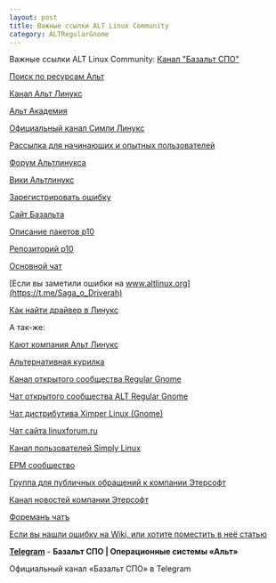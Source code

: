 ```yaml
---
layout: post
title: Важные ссылки ALT Linux Community
category: ALTRegularGnome
---
```


Важные ссылки ALT Linux Community: [Канал "Базальт СПО"](https://t.me/basealtspo)

[Поиск по ресурсам Альт](http://search.altlinux.org/)

[Канал Альт Линукс](https://t.me/alt_linux_team) 

[Альт Академия](https://t.me/alt_academy)

[Официальный канал Симли Линукс](https://www.basealt.ru/simplylinux/) 

[Рассылка для начинающих и опытных пользователей](https://lists.altlinux.org/mailman/listinfo/community)

[Форум Альтлинукса](https://forum.altlinux.org/)

[Вики Альтлинукс](https://www.altlinux.org/%D0%9F%D0%BE%D0%BB%D1%8C%D0%B7%D0%BE%D0%B2%D0%B0%D1%82%D0%B5%D0%BB%D1%8E)


[Зарегистрировать ошибку](https://bugzilla.altlinux.org/enter_bug.cgi)

[Сайт Базальта](https://www.basealt.ru/)

[Описание пакетов p10](https://packages.altlinux.org/ru/p10/about/)

[Репозиторий p10](http://ftp.altlinux.org/pub/distributions/ALTLinux/p10/branch/) 

[Основной чат](https://t.me/alt_linux) 

[Если вы заметили ошибки на www.altlinux.org](https://t.me/Saga_o_Driverah) 

[Как найти драйвер в Линукс](http://altlinux.org/Saga) 

А так-же:

[Кают компания Альт Линукс](https://t.me/alt_smokeroom)

[Альтернативная курилка](https://t.me/smokealt)

[Канал открытого сообщества Regular Gnome](https://t.me/alt_gnome) 

[Чат открытого сообщества ALT Regular Gnome](https://t.me/alt_gnome_chat)

[Чат дистрибутива Ximper Linux (Gnome)](https://t.me/ximperlinux)

[Чат сайта linuxforum.ru](https://t.me/linuxforum_ru)

[Канал пользователей Simply Linux](https://t.me/simply_linux) 

[EPM сообщество](https://t.me/useepm) 

[Группа для публичных обращений к компании Этерсофт](https://t.me/etersoftru) 

[Канал новостей компании Этерсофт](https://t.me/eternews) 

[Фореманъ чатъ](https://t.me/alt_puppet_foreman)

[Если вы нашли ошибку на Wiki, или хотите поместить в неё статью](https://t.me/AltLinux_Wiki)


[**Telegram**](https://t.me/basealtspo) - **Базальт СПО | Операционные системы «Альт»**

Официальный канал «Базальт СПО» в Telegram